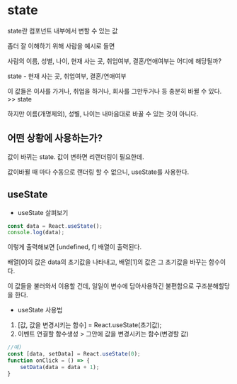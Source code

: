 # state
state란 컴포넌트 내부에서 변할 수 있는 값

좀더 잘 이해하기 위해 사람을 예시로 들면

사람의 이름, 성별, 나이, 현재 사는 곳, 취업여부, 결혼/연애여부는 어디에 해당될까?

state - 현재 사는 곳, 취업여부, 결혼/연애여부

이 값들은 이사를 가거나, 취업을 하거나, 회사를 그만두거나 등 충분히 바뀔 수 있다. >> state

하지만 이름(개명제외), 성별, 나이는 내마음대로 바꿀 수 있는 것이 아니다.

## 어떤 상황에 사용하는가?
값이 바뀌는 state. 값이 변하면 리랜더링이 필요한데.

값이바뀔 때 마다 수동으로 랜더링 할 수 없으니, useState를 사용한다. 

## useState

- useState 살펴보기
```js
const data = React.useState();
console.log(data);
 ```
이렇게 출력해보면 [undefined, f] 배열이 출력된다.

배열[0]의 값은 data의 초기값을 나타내고, 배열[1]의 값은 그 초기값을 바꾸는 함수이다.

이 값들을 불러와서 이용할 건데, 일일이 변수에 담아사용하긴 불편함으로 구조분해할당을 한다.


- useState 사용법

1.  [값, 값을 변경시키는 함수] = React.useState(초기값); 
2. 이벤트 연결할 함수생성 > 그안에 값을 변경시키는 함수(변경할 값)

```js
//예) 
const [data, setData] = React.useState(0);
function onClick = () => {
    setData(data = data + 1);
}
```
